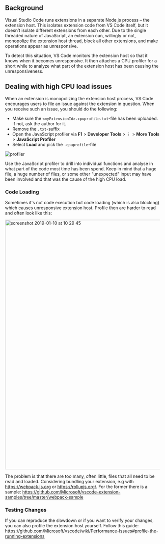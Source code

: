 ## Background

Visual Studio Code runs extensions in a separate Node.js process – the extension
host. This isolates extension code from VS Code itself, but it doesn’t isolate
different extensions from each other. Due to the single threaded nature of
JavaScript, an extension can, willingly or not, monopolize the extension host
thread, block all other extensions, and make operations appear as unresponsive.

To detect this situation, VS Code monitors the extension host so that it knows
when it becomes unresponsive. It then attaches a CPU profiler for a short while
to analyze what part of the extension host has been causing the
unresponsiveness.

## Dealing with high CPU load issues

When an extension is monopolizing the extension host process, VS Code encourages
users to file an issue against the extension in question. When you receive such
an issue, you should do the following:

-   Make sure the `<myExtensionId>.cpuprofile.txt`-file has been uploaded. If
    not, ask the author for it.
-   Remove the `.txt`-suffix
-   Open the JavaScript profiler via **F1** > **Developer Tools** > **⋮** >
    **More Tools** > **JavaScript Profiler**
-   Select **Load** and pick the `.cpuprofile`-file

![profiler](https://user-images.githubusercontent.com/1794099/49524455-12e71e80-f8ac-11e8-84c1-3c8645128d17.gif)

Use the JavaScript profiler to drill into individual functions and analyse in
what part of the code most time has been spend. Keep in mind that a huge file, a
huge number of files, or some other "unexpected" input may have been involved
and that was the cause of the high CPU load.

### Code Loading

Sometimes it's not code execution but code loading (which is also blocking)
which causes unresponsive extension host. Profile then are harder to read and
often look like this:

<img width="813" alt="screenshot 2019-01-10 at 10 29 45" src="https://user-images.githubusercontent.com/1794099/50959220-bc7c8980-14c2-11e9-973b-2e2ec3ff09f7.png">

The problem is that there are too many, often little, files that all need to be
read and loaded. Considering bundling your extension, e.g with
https://webpack.js.org or https://rollupjs.org/. For the former there is a
sample:
https://github.com/Microsoft/vscode-extension-samples/tree/master/webpack-sample

### Testing Changes

If you can reproduce the slowdown or if you want to verify your changes, you can
also profile the extension host yourself. Follow this guide:
https://github.com/Microsoft/vscode/wiki/Performance-Issues#profile-the-running-extensions

